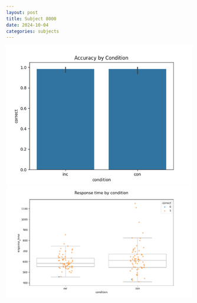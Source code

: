 ```yaml
---
layout: post
title: Subject 8000
date: 2024-10-04
categories: subjects
---
```


![](data/8000/run-3/8000_NF_acc.png)
![](data/8000/run-3/8000_NF_rt.png)
